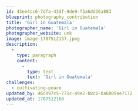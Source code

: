 ```yaml
---
id: 43ee4cc6-7dfa-43df-9de9-f5a6dd36a883
blueprint: photography_contribution
title: 'Girl in Guatemala'
photographer_name: 'Girl in Guatemala'
photographer_website: unk
image: image-1707512137.jpeg
description:
  -
    type: paragraph
    content:
      -
        type: text
        text: 'Girl in Guatemala'
challenges:
  - cultivating-peace
updated_by: 46c097c5-771c-49e2-b8c6-ba6009ae7172
updated_at: 1707512168
---
```

